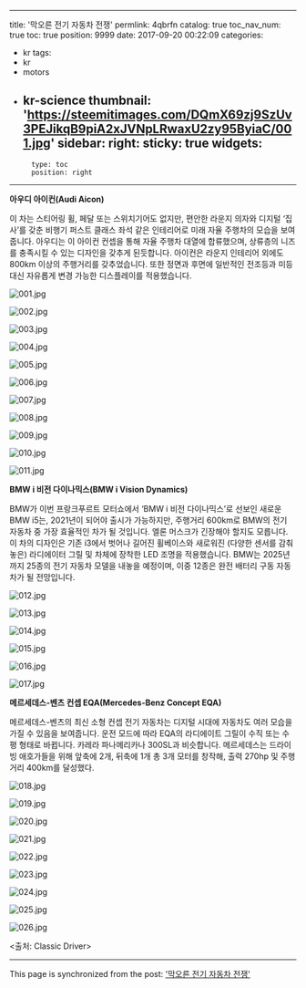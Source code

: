 
---
title: '막오른 전기 자동차 전쟁'
permlink: 4qbrfn
catalog: true
toc_nav_num: true
toc: true
position: 9999
date: 2017-09-20 00:22:09
categories:
- kr
tags:
- kr
- motors
- kr-science
thumbnail: 'https://steemitimages.com/DQmX69zj9SzUv3PEJikqB9piA2xJVNpLRwaxU2zy95ByiaC/001.jpg'
sidebar:
    right:
        sticky: true
widgets:
    -
        type: toc
        position: right
---


**아우디 아이컨(Audi Aicon)**

이 차는 스티어링 휠, 페달 또는 스위치기어도 없지만, 편안한 라운지 의자와 디지털 ‘집사’를 갖춘 비행기 퍼스트 클래스 좌석 같은 인테리어로 미래 자율 주행차의 모습을 보여줍니다. 아우디는 이 아이컨 컨셉을 통해 자율 주행차 대열에 합류했으며, 상류층의 니즈를 충족시킬 수 있는 디자인을 갖추게 된듯합니다. 아이컨은 라운지 인테리어 외에도 800km 이상의 주행거리를 갖추었습니다. 또한 정면과 후면에 일반적인 전조등과 미등 대신 자유롭게 변경 가능한 디스플레이를 적용했습니다. 

![001.jpg](https://steemitimages.com/DQmX69zj9SzUv3PEJikqB9piA2xJVNpLRwaxU2zy95ByiaC/001.jpg)

![002.jpg](https://steemitimages.com/DQmZ1xGUAKmXiZWrE8LX3JD5JFZTSHbAqDtBJ1xtou7Ycqd/002.jpg)

![003.jpg](https://steemitimages.com/DQmfMZ4YMXaokTraqZrV5a9NFXkTR3ikWmqPJL2wNm9UEnd/003.jpg)

![004.jpg](https://steemitimages.com/DQmWTMCLesrV9h7ivbnZVVGGD8EtZ4vrUb5seVYWPNed3mx/004.jpg)

![005.jpg](https://steemitimages.com/DQmSNJQaqhpD782SuhHK2KjP3tG9CxbcMpTdgE8vQreQvAb/005.jpg)

![006.jpg](https://steemitimages.com/DQmVthhiZASraWHV3DNF4qRgLHQyZrJ5JRd1o3Zzmp9dB8g/006.jpg)

![007.jpg](https://steemitimages.com/DQmd99fbT895ps2NNNkGEPKPauPJWiGoBkoyt6gkhu2vHuc/007.jpg)

![008.jpg](https://steemitimages.com/DQmawEe1EB5xgiYE4DyzPtFQ9jBo3vPehv3XVfJSpRF8cgn/008.jpg)

![009.jpg](https://steemitimages.com/DQmfFA9QsC9kfXEf5KH8theMkesbRFAYiecYnfbfufUZs2g/009.jpg)

![010.jpg](https://steemitimages.com/DQmZia9Bb8fj2HmmGb7oUqsN4B9CnQ1QYP4md5UTCo2LsmP/010.jpg)

![011.jpg](https://steemitimages.com/DQmY9yVbBcAEaPT9jPva4qj7DU591QkTeBxsVXmi9wuhsBy/011.jpg)


**BMW i 비전 다이나믹스(BMW i Vision Dynamics)**

BMW가 이번 프랑크푸르트 모터쇼에서 ‘BMW i 비전 다이나믹스’로 선보인 새로운 BMW i5는, 2021년이 되어야 출시가 가능하지만, 주행거리 600km로 BMW의 전기 자동차 중 가장 효율적인 차가 될 것입니다. 엘론 머스크가 긴장해야 할지도 모릅니다. 이 차의 디자인은 기존 i3에서 벗어나 길어진 휠베이스와 새로워진 (다양한 센서를 감춰놓은) 라디에이터 그릴 및 차체에 장착한 LED 조명을 적용했습니다.  BMW는 2025년까지 25종의 전기 자동차 모델을 내놓을 예정이며, 이중 12종은 완전 배터리 구동 자동차가 될 전망입니다.

![012.jpg](https://steemitimages.com/DQmWBuawtAB6nfyRwYW9AHdQ3NgRQUcfz98SAm5tFojqXM4/012.jpg)

![013.jpg](https://steemitimages.com/DQmWbY2zER7nmJUupgQcBNrTmrHrkLLWZVnE91u6qKZEHfF/013.jpg)

![014.jpg](https://steemitimages.com/DQmYQbs8KPPuLcc6kHcB2vWkdZVnCToy9LbhJ1v2guYDdAf/014.jpg)

![015.jpg](https://steemitimages.com/DQmbqzYB1sFTj7Wji1RRxsvo1UDUxC47muwPmGycCumuji1/015.jpg)

![016.jpg](https://steemitimages.com/DQmfXcrQ1AaCSjq3NHMCcxRYQQDBpSQQabMRvWK1xKxrdJU/016.jpg)

![017.jpg](https://steemitimages.com/DQmVRREjHbvPy5kBhi5BUCBCEMSWdLUoikczEGvq3U4TkqN/017.jpg)

**메르세데스-벤츠 컨셉 EQA(Mercedes-Benz Concept EQA)**

메르세데스-벤츠의 최신 소형 컨셉 전기 자동차는 디지털 시대에 자동차도 여러 모습을 가질 수 있음을 보여줍니다. 운전 모드에 따라 EQA의 라디에이트 그릴이 수직 또는 수평 형태로 바뀝니다. 카레라 파나메리카나 300SL과 비슷합니다. 메르세데스는 드라이빙 애호가들을 위해  앞축에 2개, 뒤축에 1개 총 3개 모터를 창작해, 출력 270hp 및 주행거리 400km를 달성했다. 

![018.jpg](https://steemitimages.com/DQmNwN9xZMw4vuxxb2xPmkRx5h1ME4NJ5p5qT42pM6dnDix/018.jpg)

![019.jpg](https://steemitimages.com/DQmaa9yfipDyPn2A9aeBz8PJtEqbXa8vqAanf3Mu17eHEjE/019.jpg)

![020.jpg](https://steemitimages.com/DQmSy8xW9oQbP4gEJyxSN2jPvR6M21RcBZHWEjAc2rTSnse/020.jpg)

![021.jpg](https://steemitimages.com/DQmUnuEVtWn1NaYZLArqSPR9qKM5UBTvhQVBgqjg1SbJpzB/021.jpg)

![022.jpg](https://steemitimages.com/DQmesTdCdW8JzG6N1ZNNmvzmNko1jSoay1GEijAF6ouqkbM/022.jpg)

![023.jpg](https://steemitimages.com/DQmdWgxRNNHctm5pjSwCKEPKbRnfoDg2bDPVM2Vx4ocGAze/023.jpg)

![024.jpg](https://steemitimages.com/DQmYvVcpzpCfsh1X3aDifR6kwvKoH2QZSUxC6zbgWRgQeXQ/024.jpg)

![025.jpg](https://steemitimages.com/DQmTpzhNydhM8txqg1PMRRpTF15kxHXjWbkx8QxDswsYa7T/025.jpg)

![026.jpg](https://steemitimages.com/DQmWkEkzcmk6k98TkmwvNkHUZwQ8A7NGV9BVTDCuYqKkK71/026.jpg)

<출처: Classic Driver>

- - -

This page is synchronized from the post: ['막오른 전기 자동차 전쟁'](https://steemit.com/@pius.pius/4qbrfn)
